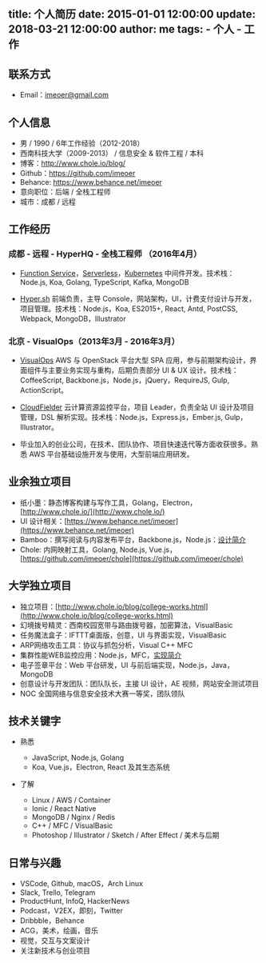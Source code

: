 title: 个人简历
date: 2015-01-01 12:00:00
update: 2018-03-21 12:00:00
author: me
tags:
    - 个人
    - 工作
---

## 联系方式

- Email：imeoer@gmail.com

## 个人信息

- 男 / 1990 / 6年工作经验（2012-2018）
- 西南科技大学（2009-2013） / 信息安全 & 软件工程 / 本科
- 博客：http://www.chole.io/blog/
- Github：https://github.com/imeoer
- Behance: https://www.behance.net/imeoer
- 意向职位：后端 / 全栈工程师
- 城市：成都 / 远程

## 工作经历

### 成都 - 远程 - HyperHQ - 全栈工程师 （2016年4月）

- [Function Service](https://docs.hyper.sh/Feature/container/func.html)，[Serverless](https://github.com/hyperhq/faas-hyper)，[Kubernetes](https://github.com/hyperhq/hyper.sh-connector-k8s) 中间件开发。技术栈：Node.js, Koa, Golang, TypeScript, Kafka, MongoDB

- [Hyper.sh](https://www.hyper.sh/) 前端负责，主导 Console，网站架构，UI，计费支付设计与开发，项目管理。技术栈：Node.js，Koa, ES2015+, React, Antd, PostCSS, Webpack, MongoDB，Illustrator

### 北京 - VisualOps（2013年3月 - 2016年3月）

- [VisualOps](http://www.visualops.io/) AWS 与 OpenStack 平台大型 SPA 应用，参与前期架构设计，界面组件与主要业务实现与重构，后期负责部分 UI & UX 设计。技术栈：CoffeeScript, Backbone.js，Node.js，jQuery，RequireJS, Gulp, ActionScript。

- [CloudFielder](https://www.behance.net/gallery/43178375/Cloud-Fielder-Website) 云计算资源监控平台，项目 Leader，负责全站 UI 设计及项目管理，DSL 解析实现。技术栈：Node.js，Express.js，Ember.js, Gulp，Illustrator。

- 毕业加入的创业公司，在技术、团队协作、项目快速迭代等方面收获很多。熟悉 AWS 平台基础设施开发与使用，大型前端应用研发。

## 业余独立项目

- 纸小墨：静态博客构建与写作工具，Golang，Electron，[http://www.chole.io/](http://www.chole.io/)
- UI 设计相关：[https://www.behance.net/imeoer](https://www.behance.net/imeoer)
- Bamboo：撰写阅读与内容发布平台，Backbone.js，Node.js：[设计简介](http://www.chole.io/blog/inkpaper-project.html)
- Chole: 内网映射工具，Golang, Node.js, Vue.js，[https://github.com/imeoer/chole](https://github.com/imeoer/chole)

## 大学独立项目

- 独立项目：[http://www.chole.io/blog/college-works.html](http://www.chole.io/blog/college-works.html)
- 幻境拨号精灵：西南校园宽带与路由拨号器，加密算法，VisualBasic
- 任务魔法盒子：IFTTT桌面版，创意，UI 与界面实现，VisualBasic
- ARP网络攻击工具：协议与抓包分析，Visual C++ MFC
- 集群性能WEB监控应用：Node.js，MFC，[实现简介](https://drive.google.com/file/d/0B8W2neTuEiYGZDVfN1NxVE5sWTQ/view)
- 电子签章平台：Web 平台研发，UI 与前后端实现，Node.js，Java，MongoDB
- 创意设计与开发团队：团队队长，主接 UI 设计，AE 视频，网站安全测试项目
- NOC 全国网络与信息安全技术大赛一等奖，团队领队

## 技术关键字

- 熟悉

  - JavaScript, Node.js, Golang
  - Koa, Vue.js，Electron, React 及其生态系统

- 了解

  - Linux / AWS / Container
  - Ionic / React Native
  - MongoDB / Nginx / Redis
  - C++ / MFC / VisualBasic
  - Photoshop / Illustrator / Sketch / After Effect / 美术与后期

## 日常与兴趣


- VSCode, Github, macOS，Arch Linux
- Slack, Trello, Telegram
- ProductHunt, InfoQ, HackerNews
- Podcast，V2EX，即刻，Twitter
- Dribbble，Behance
- ACG，美术，绘画，音乐
- 视觉，交互与文案设计
- 关注新技术与创业项目
